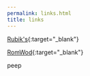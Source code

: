 ```yaml
---
permalink: links.html
title: links
---
```


[Rubik's](https://defhacks.github.io/badmephisto-mirror/begsoln/){:target="_blank"}

[RomWod](https://app.romwod.com/){:target="_blank"}

peep
